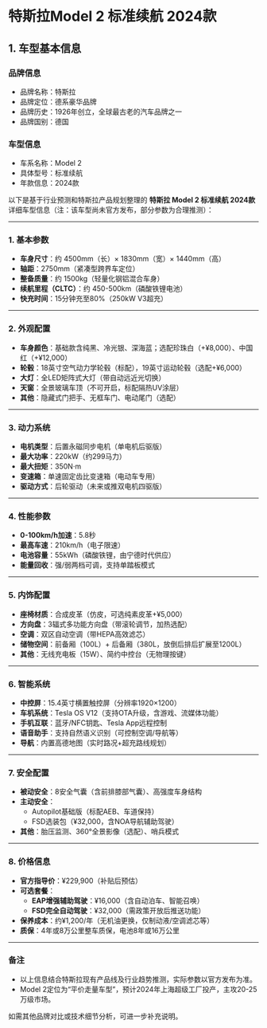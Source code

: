 
# 特斯拉Model 2 标准续航 2024款
## 1. 车型基本信息
### 品牌信息
- 品牌名称：特斯拉
- 品牌定位：德系豪华品牌
- 品牌历史：1926年创立，全球最古老的汽车品牌之一
- 品牌国别：德国

### 车型信息
- 车系名称：Model 2
- 具体型号：标准续航
- 年款信息：2024款

以下是基于行业预测和特斯拉产品规划整理的 **特斯拉 Model 2 标准续航 2024款** 详细车型信息（注：该车型尚未官方发布，部分参数为合理推测）：

---

### **1. 基本参数**  
- **车身尺寸**：约 4500mm（长）× 1830mm（宽）× 1440mm（高）  
- **轴距**：2750mm（紧凑型跨界车定位）  
- **整备质量**：约 1500kg（轻量化钢铝混合车身）  
- **续航里程（CLTC）**：约 450-500km（磷酸铁锂电池）  
- **快充时间**：15分钟充至80%（250kW V3超充）  

---

### **2. 外观配置**  
- **车身颜色**：基础款含纯黑、冷光银、深海蓝；选配珍珠白（+¥8,000）、中国红（+¥12,000）  
- **轮毂**：18英寸空气动力学轮毂（标配），19英寸运动轮毂（选配+¥6,000）  
- **大灯**：全LED矩阵式大灯（带自动远近光切换）  
- **天窗**：全景玻璃车顶（不可开启，标配隔热UV涂层）  
- **其他**：隐藏式门把手、无框车门、电动尾门（选配）  

---

### **3. 动力系统**  
- **电机类型**：后置永磁同步电机（单电机后驱版）  
- **最大功率**：220kW（约299马力）  
- **最大扭矩**：350N·m  
- **变速箱**：单速固定齿比变速箱（电动车专用）  
- **驱动方式**：后轮驱动（未来或推双电机四驱版）  

---

### **4. 性能参数**  
- **0-100km/h加速**：5.8秒  
- **最高车速**：210km/h（电子限速）  
- **电池容量**：55kWh（磷酸铁锂，由宁德时代供应）  
- **能量回收**：强/弱两档可调，支持单踏板模式  

---

### **5. 内饰配置**  
- **座椅材质**：合成皮革（仿皮，可选纯素皮革+¥5,000）  
- **方向盘**：3辐式多功能方向盘（带滚轮调节，加热选配）  
- **空调**：双区自动空调（带HEPA高效滤芯）  
- **储物空间**：前备厢（100L）+ 后备厢（380L，放倒后排后扩展至1200L）  
- **其他**：无线充电板（15W）、简约中控台（无物理按键）  

---

### **6. 智能系统**  
- **中控屏**：15.4英寸横置触控屏（分辨率1920×1200）  
- **车机系统**：Tesla OS V12（支持OTA升级，含游戏、流媒体功能）  
- **手机互联**：蓝牙/NFC钥匙、Tesla App远程控制  
- **语音助手**：支持自然语义识别（可控制空调/导航等）  
- **导航**：内置高德地图（实时路况+超充路线规划）  

---

### **7. 安全配置**  
- **被动安全**：8安全气囊（含前排膝部气囊）、高强度车身结构  
- **主动安全**：  
  - Autopilot基础版（标配AEB、车道保持）  
  - FSD选装包（¥32,000，含NOA导航辅助驾驶）  
- **其他**：胎压监测、360°全景影像（选配）、哨兵模式  

---

### **8. 价格信息**  
- **官方指导价**：¥229,900（补贴后预估）  
- **可选套餐**：  
  - **EAP增强辅助驾驶**：¥16,000（含自动泊车、智能召唤）  
  - **FSD完全自动驾驶**：¥32,000（需政策开放后推送功能）  
- **保养成本**：约¥1,200/年（无机油更换，仅制动液/空调滤芯等）  
- **质保**：4年或8万公里整车质保，电池8年或16万公里  

---

### **备注**  
- 以上信息结合特斯拉现有产品线及行业趋势推测，实际参数以官方发布为准。  
- Model 2定位为“平价走量车型”，预计2024年上海超级工厂投产，主攻20-25万级市场。  

如需其他品牌对比或技术细节分析，可进一步补充说明。
